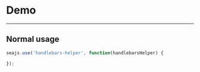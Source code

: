 # Demo

---

## Normal usage

````javascript
seajs.use('handlebars-helper', function(handlebarsHelper) {

});
````
